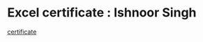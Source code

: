# Excel certificate : Ishnoor Singh 
[certificate](https://drive.google.com/file/d/17nU2scJbJc0ztxSB5t33e0deaAos6s5q/view?usp=drivesdk)
